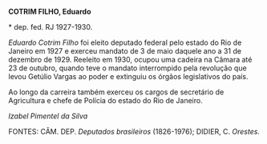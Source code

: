 **COTRIM FILHO, Eduardo**

\* dep. fed. RJ 1927-1930.

*Eduardo Cotrim Filho* foi eleito deputado federal pelo estado do Rio de
Janeiro em 1927 e exerceu mandato de 3 de maio daquele ano a 31 de
dezembro de 1929. Reeleito em 1930, ocupou uma cadeira na Câmara até 23
de outubro, quando teve o mandato interrompido pela revolução que levou
Getúlio Vargas ao poder e extinguiu os órgãos legislativos do país.

Ao longo da carreira também exerceu os cargos de secretário de
Agricultura e chefe de Polícia do estado do Rio de Janeiro.

*Izabel Pimentel da Silva*

FONTES: CÂM. DEP. *Deputados brasileiros* (1826-1976); DIDIER, C.
*Orestes.*

